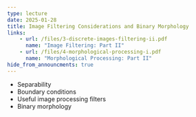 ```yaml
---
type: lecture
date: 2025-01-28
title: Image Filtering Considerations and Binary Morphology
links:
    - url: /files/3-discrete-images-filtering-ii.pdf
      name: "Image Filtering: Part II"
    - url: /files/4-morphological-processing-i.pdf
      name: "Morphological Processing: Part II"
hide_from_announcments: true
---
```

- Separability
- Boundary conditions
- Useful image processing filters
- Binary morphology

